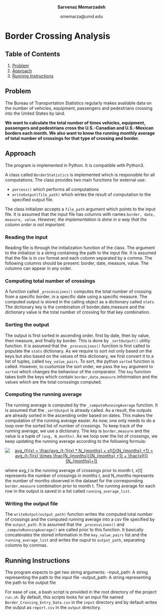 <p align="center"><b>Sarvenaz Memarzadeh</b></p>
<p align="center">smemarza@umd.edu</p>

# Border Crossing Analysis

## Table of Contents
1. [Problem](README.md#problem)
2. [Approach](README.md#approach)
3. [Running Instructions](README.md#running_instructions)

## Problem
The Bureau of Transportation Statistics regularly makes available data on the number of vehicles, equipment, passengers and pedestrians crossing into the United States by land.

**We want to calculate the total number of times vehicles, equipment, passengers and pedestrians cross the U.S.-Canadian and U.S.-Mexican borders each month. We also want to know the running monthly average of total number of crossings for that type of crossing and border.**

## Approach
The program is implemented in Python. It is compatible with Python3.

A class called ```BorderStatistics``` is implemented which is responsible for all computations. The class provides two main functions for external use:
- ```porcess()``` which performs all computations
- ```writeOutput(file_path)``` which wirtes the result of computation to the specified output file.

The class initializer accepts a ```file_path``` argument which points to the input file. It is assumed that the input file has columns with names ```border, date, measure, value```. *However, the implementation is done in a way that the column order is not important.*

### Reading the input
Reading file is through the initialization function of the class. The argument to the initializor is a string containing the path to the input file. It is assumed that the file is in csv format and each column separated by a comma. The following columns should be present: border, date, measure, value. The columns can appear in any order.

### Computing total number of crossings
A function called ```_processLines()``` computes the total number of crossing from a specific border, in a specific date using a specific measure. The computed output is stored in the calling object as a dictionary called ```stats```. The dictionary key is the combination of border,date,measure and the dictionary value is the total number of crossing for that key combination.

### Sorting the output
The output is first sorted in ascending order, first by date, then by value, then measure, and finally by border. This is done by ```_sortOutput()``` utility function. It is assumed that the ```_processLines()``` function is first called to populate the ```stats``` dictionary. As we require to sort not only based on the keys but also based on the values of this dictionary, we first convert it to a list of tuples, called ```key_value_pairs```. To sort, the python ```sorted``` function is called. However, to customize the sort order, we pass the ```key``` argument to ```sorted``` which changes the behaviour of the comparator. The ```key``` function takes both the keys which contain ```border,date,measure``` infotrmation and the values which are the total corsssings computed.

### Computing the running average
The running average is computed by the ```_computeRunningAverage``` function. It is assumed that the ```_sortOutput``` is already called. As a result, the outputs are already sorted in the ascending order based on dates. This makes the computation of the running average easier. As now, one only needs to do a loop over the sorted list of number of crossings. To keep track of the running average, we use a dictionary. The key is ```border,measure``` and the value is a tuple of ```(avg, N_months)```. As we loop over the list of crossings, we keep updating the running average according to the following formula:
<p align="center">
<a href="https://www.codecogs.com/eqnedit.php?latex=avg_{t}(x)&space;=&space;\frac{avg_{t-1}(x)&space;*&space;N_{months}&space;&plus;&space;x[t]}{N_{months}&space;&plus;1}&space;=&space;avg_{t-1}(x)&space;\times&space;\frac{N_{months}}{N_{months}&space;&plus;1}&space;&plus;&space;\frac{x[t]}{N_{months}&plus;1}" target="_blank"><img src="https://latex.codecogs.com/gif.latex?avg_{t}(x)&space;=&space;\frac{avg_{t-1}(x)&space;*&space;N_{months}&space;&plus;&space;x[t]}{N_{months}&space;&plus;1}&space;=&space;avg_{t-1}(x)&space;\times&space;\frac{N_{months}}{N_{months}&space;&plus;1}&space;&plus;&space;\frac{x[t]}{N_{months}&plus;1}" title="avg_{t}(x) = \frac{avg_{t-1}(x) * N_{months} + x[t]}{N_{months} +1} = avg_{t-1}(x) \times \frac{N_{months}}{N_{months} +1} + \frac{x[t]}{N_{months}+1}" /></a>
</p>

where avg_t is the running average of crossings prior to month t, x[t] represents the number of crossings in months t, and N_months represents the number of months observed in the dataset for the corresponding ```border,measure``` combination prior to month t. The running average for each row in the output is saved in a list called ```running_average_list```.

### Writing the output file
The ```writeOutput(output_path)``` function writes the computed total number of crossings and the computed running average into a csv file specified by the ```output_path```. It is assumed that the ```_processLines()``` and ```_computeRunningAverage()``` are called prior to this function. It basically concatenates the stored information in the ```key_value_pairs``` list and the ```running_average_list``` and writes the ouput to ```output_path```, separating columns by commas.

## Running Instructions

The program expects to get two string arguments:
-input_path: A string representing the path to the input file
-output_path: A string representing the path to the output file

For ease of use, a bash script is provided in the root directory of the project ```run.sh```. By default, this scripts looks for an input file named ```Border_Crossing_Entry_Data.csv``` in the ```input``` directory and by default writes the output as ```report.csv``` in the ```output``` directory.

